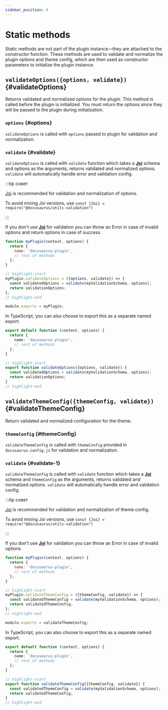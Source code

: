 ```yaml
---
sidebar_position: 4
---
```


# Static methods

Static methods are not part of the plugin instance—they are attached to the constructor function. These methods are used to validate and normalize the plugin options and theme config, which are then used as constructor parameters to initialize the plugin instance.

## `validateOptions({options, validate})` {#validateOptions}

Returns validated and normalized options for the plugin. This method is called before the plugin is initialized. You must return the options since they will be passed to the plugin during initialization.

### `options` {#options}

`validateOptions` is called with `options` passed to plugin for validation and normalization.

### `validate` {#validate}

`validateOptions` is called with `validate` function which takes a **[Joi](https://www.npmjs.com/package/joi)** schema and options as the arguments, returns validated and normalized options. `validate` will automatically handle error and validation config.

:::tip совет

[Joi](https://www.npmjs.com/package/joi) is recommended for validation and normalization of options.

To avoid mixing Joi versions, use `const {Joi} = require("@docusaurus/utils-validation")`

:::

If you don't use **[Joi](https://www.npmjs.com/package/joi)** for validation you can throw an Error in case of invalid options and return options in case of success.

```js title="my-plugin/src/index.js"
function myPlugin(context, options) {
  return {
    name: 'docusaurus-plugin',
    // rest of methods
  };
}

// highlight-start
myPlugin.validateOptions = ({options, validate}) => {
  const validatedOptions = validate(myValidationSchema, options);
  return validationOptions;
};
// highlight-end

module.exports = myPlugin;
```

In TypeScript, you can also choose to export this as a separate named export.

```ts title="my-plugin/src/index.ts"
export default function (context, options) {
  return {
    name: 'docusaurus-plugin',
    // rest of methods
  };
}

// highlight-start
export function validateOptions({options, validate}) {
  const validatedOptions = validate(myValidationSchema, options);
  return validationOptions;
}
// highlight-end
```

## `validateThemeConfig({themeConfig, validate})` {#validateThemeConfig}

Return validated and normalized configuration for the theme.

### `themeConfig` {#themeConfig}

`validateThemeConfig` is called with `themeConfig` provided in `docusaurus.config.js` for validation and normalization.

### `validate` {#validate-1}

`validateThemeConfig` is called with `validate` function which takes a **[Joi](https://www.npmjs.com/package/joi)** schema and `themeConfig` as the arguments, returns validated and normalized options. `validate` will automatically handle error and validation config.

:::tip совет

[Joi](https://www.npmjs.com/package/joi) is recommended for validation and normalization of theme config.

To avoid mixing Joi versions, use `const {Joi} = require("@docusaurus/utils-validation")`

:::

If you don't use **[Joi](https://www.npmjs.com/package/joi)** for validation you can throw an Error in case of invalid options.

```js title="my-theme/src/index.js"
function myPlugin(context, options) {
  return {
    name: 'docusaurus-plugin',
    // rest of methods
  };
}

// highlight-start
myPlugin.validateThemeConfig = ({themeConfig, validate}) => {
  const validatedThemeConfig = validate(myValidationSchema, options);
  return validatedThemeConfig;
};
// highlight-end

module.exports = validateThemeConfig;
```

In TypeScript, you can also choose to export this as a separate named export.

```ts title="my-theme/src/index.ts"
export default function (context, options) {
  return {
    name: 'docusaurus-plugin',
    // rest of methods
  };
}

// highlight-start
export function validateThemeConfig({themeConfig, validate}) {
  const validatedThemeConfig = validate(myValidationSchema, options);
  return validatedThemeConfig;
}
// highlight-end
```
